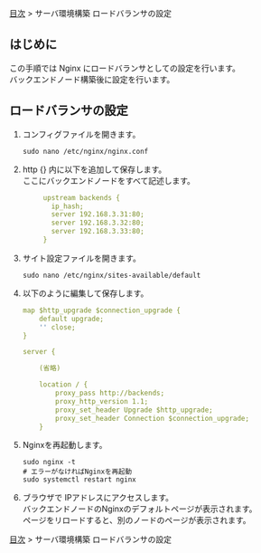 [目次](../目次.md) > サーバ環境構築 ロードバランサの設定

## はじめに
この手順では Nginx にロードバランサとしての設定を行います。  
バックエンドノード構築後に設定を行います。

## ロードバランサの設定
1. コンフィグファイルを開きます。
   ```
   sudo nano /etc/nginx/nginx.conf
   ```
1. http {} 内に以下を追加して保存します。  
   ここにバックエンドノードをすべて記述します。
   ```yaml
        upstream backends {
          ip_hash;
          server 192.168.3.31:80;
          server 192.168.3.32:80;
          server 192.168.3.33:80;
        }
   ```
1. サイト設定ファイルを開きます。
   ```shell
   sudo nano /etc/nginx/sites-available/default
   ```
1. 以下のように編集して保存します。
   ```yaml
   map $http_upgrade $connection_upgrade {
       default upgrade;
       '' close;
   }

   server {

       (省略)

       location / {
           proxy_pass http://backends;
           proxy_http_version 1.1;
           proxy_set_header Upgrade $http_upgrade;
           proxy_set_header Connection $connection_upgrade;
       }
   ```
1. Nginxを再起動します。
   ```shell
   sudo nginx -t
   # エラーがなければNginxを再起動
   sudo systemctl restart nginx
   ```
1. ブラウザで IPアドレスにアクセスします。  
   バックエンドノードのNginxのデフォルトページが表示されます。  
   ページをリロードすると、別のノードのページが表示されます。

[目次](../目次.md) > サーバ環境構築 ロードバランサの設定
